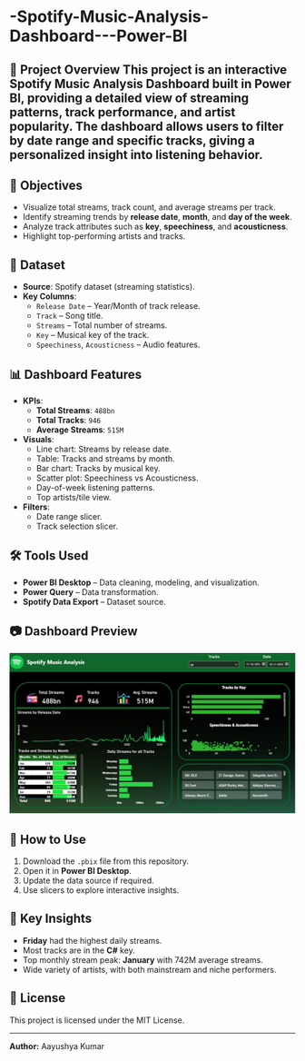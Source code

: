 # -Spotify-Music-Analysis-Dashboard---Power-BI

## 📌 Project Overview This project is an **interactive Spotify Music Analysis Dashboard** built in **Power BI**, providing a detailed view of streaming patterns, track performance, and artist popularity.   The dashboard allows users to filter by **date range** and **specific tracks**, giving a personalized insight into listening behavior.

## 🎯 Objectives
- Visualize total streams, track count, and average streams per track.
- Identify streaming trends by **release date**, **month**, and **day of the week**.
- Analyze track attributes such as **key**, **speechiness**, and **acousticness**.
- Highlight top-performing artists and tracks.

## 📂 Dataset
- **Source**: Spotify dataset (streaming statistics).
- **Key Columns**:
  - `Release Date` – Year/Month of track release.
  - `Track` – Song title.
  - `Streams` – Total number of streams.
  - `Key` – Musical key of the track.
  - `Speechiness`, `Acousticness` – Audio features.

## 📊 Dashboard Features
- **KPIs**:
  - **Total Streams**: `488bn`
  - **Total Tracks**: `946`
  - **Average Streams**: `515M`
- **Visuals**:
  - Line chart: Streams by release date.
  - Table: Tracks and streams by month.
  - Bar chart: Tracks by musical key.
  - Scatter plot: Speechiness vs Acousticness.
  - Day-of-week listening patterns.
  - Top artists/tile view.
- **Filters**:
  - Date range slicer.
  - Track selection slicer.

## 🛠 Tools Used
- **Power BI Desktop** – Data cleaning, modeling, and visualization.
- **Power Query** – Data transformation.
- **Spotify Data Export** – Dataset source.

## 📷 Dashboard Preview
![Spotify Music Analysis](https://github.com/AayushyaRajput/-Spotify-Music-Analysis-Dashboard---Power-BI/blob/a90650ae43852560bb519b3c4935f6f12f9c0964/Spotify%20analysis.png)

## 🚀 How to Use
1. Download the `.pbix` file from this repository.
2. Open it in **Power BI Desktop**.
3. Update the data source if required.
4. Use slicers to explore interactive insights.

## 📌 Key Insights
- **Friday** had the highest daily streams.
- Most tracks are in the **C#** key.
- Top monthly stream peak: **January** with 742M average streams.
- Wide variety of artists, with both mainstream and niche performers.

## 📜 License
This project is licensed under the MIT License.

---
**Author:** Aayushya Kumar  
